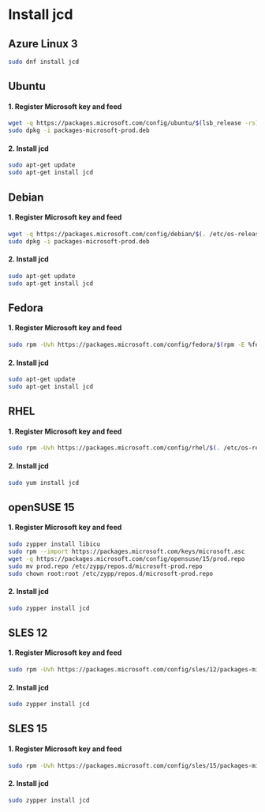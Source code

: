 # Install jcd

## Azure Linux 3
```sh
sudo dnf install jcd
```
## Ubuntu
#### 1. Register Microsoft key and feed
```sh
wget -q https://packages.microsoft.com/config/ubuntu/$(lsb_release -rs)/packages-microsoft-prod.deb -O packages-microsoft-prod.deb
sudo dpkg -i packages-microsoft-prod.deb
```

#### 2. Install jcd
```sh
sudo apt-get update
sudo apt-get install jcd
```

## Debian
#### 1. Register Microsoft key and feed
```sh
wget -q https://packages.microsoft.com/config/debian/$(. /etc/os-release && echo ${VERSION_ID%%.*})/packages-microsoft-prod.deb -O packages-microsoft-prod.deb
sudo dpkg -i packages-microsoft-prod.deb
```

#### 2. Install jcd
```sh
sudo apt-get update
sudo apt-get install jcd
```
## Fedora
#### 1. Register Microsoft key and feed
```sh
sudo rpm -Uvh https://packages.microsoft.com/config/fedora/$(rpm -E %fedora)/packages-microsoft-prod.rpm
```

#### 2. Install jcd
```sh
sudo apt-get update
sudo apt-get install jcd
```

## RHEL
#### 1. Register Microsoft key and feed
```sh
sudo rpm -Uvh https://packages.microsoft.com/config/rhel/$(. /etc/os-release && echo ${VERSION_ID%%.*})/packages-microsoft-prod.rpm
```

#### 2. Install jcd
```sh
sudo yum install jcd
```

## openSUSE 15
#### 1. Register Microsoft key and feed
```sh
sudo zypper install libicu
sudo rpm --import https://packages.microsoft.com/keys/microsoft.asc
wget -q https://packages.microsoft.com/config/opensuse/15/prod.repo
sudo mv prod.repo /etc/zypp/repos.d/microsoft-prod.repo
sudo chown root:root /etc/zypp/repos.d/microsoft-prod.repo
```

#### 2. Install jcd
```sh
sudo zypper install jcd
```

## SLES 12
#### 1. Register Microsoft key and feed
```sh
sudo rpm -Uvh https://packages.microsoft.com/config/sles/12/packages-microsoft-prod.rpm
```

#### 2. Install jcd
```sh
sudo zypper install jcd
```

## SLES 15
#### 1. Register Microsoft key and feed
```sh
sudo rpm -Uvh https://packages.microsoft.com/config/sles/15/packages-microsoft-prod.rpm
```

#### 2. Install jcd
```sh
sudo zypper install jcd
```